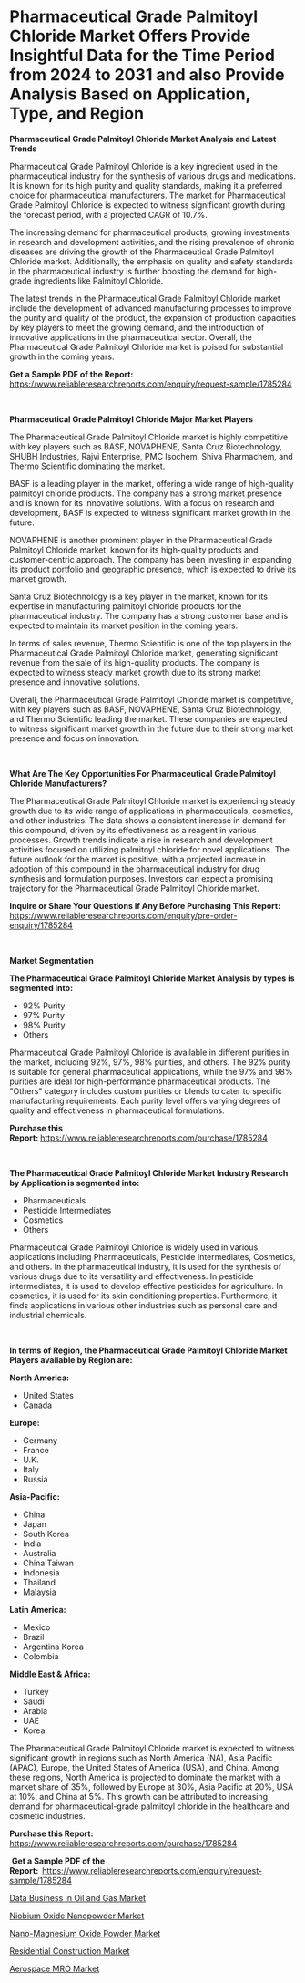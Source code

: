 <p><h1>Pharmaceutical Grade Palmitoyl Chloride Market Offers Provide Insightful Data for the Time Period from 2024 to 2031 and also Provide Analysis Based on Application, Type, and Region</h1></p><p><strong>Pharmaceutical Grade Palmitoyl Chloride Market Analysis and Latest Trends</strong></p>
<p><p>Pharmaceutical Grade Palmitoyl Chloride is a key ingredient used in the pharmaceutical industry for the synthesis of various drugs and medications. It is known for its high purity and quality standards, making it a preferred choice for pharmaceutical manufacturers. The market for Pharmaceutical Grade Palmitoyl Chloride is expected to witness significant growth during the forecast period, with a projected CAGR of 10.7%.</p><p>The increasing demand for pharmaceutical products, growing investments in research and development activities, and the rising prevalence of chronic diseases are driving the growth of the Pharmaceutical Grade Palmitoyl Chloride market. Additionally, the emphasis on quality and safety standards in the pharmaceutical industry is further boosting the demand for high-grade ingredients like Palmitoyl Chloride.</p><p>The latest trends in the Pharmaceutical Grade Palmitoyl Chloride market include the development of advanced manufacturing processes to improve the purity and quality of the product, the expansion of production capacities by key players to meet the growing demand, and the introduction of innovative applications in the pharmaceutical sector. Overall, the Pharmaceutical Grade Palmitoyl Chloride market is poised for substantial growth in the coming years.</p></p>
<p><strong>Get a Sample PDF of the Report:&nbsp;</strong> <a href="https://www.reliableresearchreports.com/enquiry/request-sample/1785284">https://www.reliableresearchreports.com/enquiry/request-sample/1785284</a></p>
<p>&nbsp;</p>
<p><strong>Pharmaceutical Grade Palmitoyl Chloride Major Market Players</strong></p>
<p><p>The Pharmaceutical Grade Palmitoyl Chloride market is highly competitive with key players such as BASF, NOVAPHENE, Santa Cruz Biotechnology, SHUBH Industries, Rajvi Enterprise, PMC Isochem, Shiva Pharmachem, and Thermo Scientific dominating the market. </p><p>BASF is a leading player in the market, offering a wide range of high-quality palmitoyl chloride products. The company has a strong market presence and is known for its innovative solutions. With a focus on research and development, BASF is expected to witness significant market growth in the future.</p><p>NOVAPHENE is another prominent player in the Pharmaceutical Grade Palmitoyl Chloride market, known for its high-quality products and customer-centric approach. The company has been investing in expanding its product portfolio and geographic presence, which is expected to drive its market growth.</p><p>Santa Cruz Biotechnology is a key player in the market, known for its expertise in manufacturing palmitoyl chloride products for the pharmaceutical industry. The company has a strong customer base and is expected to maintain its market position in the coming years.</p><p>In terms of sales revenue, Thermo Scientific is one of the top players in the Pharmaceutical Grade Palmitoyl Chloride market, generating significant revenue from the sale of its high-quality products. The company is expected to witness steady market growth due to its strong market presence and innovative solutions.</p><p>Overall, the Pharmaceutical Grade Palmitoyl Chloride market is competitive, with key players such as BASF, NOVAPHENE, Santa Cruz Biotechnology, and Thermo Scientific leading the market. These companies are expected to witness significant market growth in the future due to their strong market presence and focus on innovation.</p></p>
<p>&nbsp;</p>
<p><strong>What Are The Key Opportunities For Pharmaceutical Grade Palmitoyl Chloride Manufacturers?</strong></p>
<p><p>The Pharmaceutical Grade Palmitoyl Chloride market is experiencing steady growth due to its wide range of applications in pharmaceuticals, cosmetics, and other industries. The data shows a consistent increase in demand for this compound, driven by its effectiveness as a reagent in various processes. Growth trends indicate a rise in research and development activities focused on utilizing palmitoyl chloride for novel applications. The future outlook for the market is positive, with a projected increase in adoption of this compound in the pharmaceutical industry for drug synthesis and formulation purposes. Investors can expect a promising trajectory for the Pharmaceutical Grade Palmitoyl Chloride market.</p></p>
<p><strong>Inquire or Share Your Questions If Any Before Purchasing This Report:</strong> <a href="https://www.reliableresearchreports.com/enquiry/pre-order-enquiry/1785284">https://www.reliableresearchreports.com/enquiry/pre-order-enquiry/1785284</a></p>
<p>&nbsp;</p>
<p><strong>Market Segmentation</strong></p>
<p><strong>The Pharmaceutical Grade Palmitoyl Chloride Market Analysis by types is segmented into:</strong></p>
<p><ul><li>92% Purity</li><li>97% Purity</li><li>98% Purity</li><li>Others</li></ul></p>
<p><p>Pharmaceutical Grade Palmitoyl Chloride is available in different purities in the market, including 92%, 97%, 98% purities, and others. The 92% purity is suitable for general pharmaceutical applications, while the 97% and 98% purities are ideal for high-performance pharmaceutical products. The "Others" category includes custom purities or blends to cater to specific manufacturing requirements. Each purity level offers varying degrees of quality and effectiveness in pharmaceutical formulations.</p></p>
<p><strong>Purchase this Report:&nbsp;</strong><a href="https://www.reliableresearchreports.com/purchase/1785284">https://www.reliableresearchreports.com/purchase/1785284</a></p>
<p>&nbsp;</p>
<p><strong>The Pharmaceutical Grade Palmitoyl Chloride Market Industry Research by Application is segmented into:</strong></p>
<p><ul><li>Pharmaceuticals</li><li>Pesticide Intermediates</li><li>Cosmetics</li><li>Others</li></ul></p>
<p><p>Pharmaceutical Grade Palmitoyl Chloride is widely used in various applications including Pharmaceuticals, Pesticide Intermediates, Cosmetics, and others. In the pharmaceutical industry, it is used for the synthesis of various drugs due to its versatility and effectiveness. In pesticide intermediates, it is used to develop effective pesticides for agriculture. In cosmetics, it is used for its skin conditioning properties. Furthermore, it finds applications in various other industries such as personal care and industrial chemicals.</p></p>
<p>&nbsp;</p>
<p><strong>In terms of Region, the Pharmaceutical Grade Palmitoyl Chloride Market Players available by Region are:</strong></p>
<p>
    <p> <strong> North America: </strong>
        <ul>
            <li>United States</li>
            <li>Canada</li>
        </ul>
        </p> 
    <p> <strong> Europe: </strong>
        <ul>
            <li>Germany</li>
            <li>France</li>
            <li>U.K.</li>
            <li>Italy</li>
            <li>Russia</li>
        </ul>
        </p> 
    <p> <strong> Asia-Pacific: </strong>
        <ul>
            <li>China</li>
            <li>Japan</li>
            <li>South Korea</li>
            <li>India</li>
            <li>Australia</li>
            <li>China Taiwan</li>
            <li>Indonesia</li>
            <li>Thailand</li>
            <li>Malaysia</li>
        </ul>
        </p> 
    <p> <strong> Latin America: </strong>
        <ul>
            <li>Mexico</li>
            <li>Brazil</li>
            <li>Argentina Korea</li>
            <li>Colombia</li>
        </ul>
        </p> 
    <p> <strong> Middle East & Africa: </strong>
        <ul>
            <li>Turkey</li>
            <li>Saudi</li>
            <li>Arabia</li>
            <li>UAE</li>
            <li>Korea</li>
        </ul>
    </p>
    </p>
<p><p>The Pharmaceutical Grade Palmitoyl Chloride market is expected to witness significant growth in regions such as North America (NA), Asia Pacific (APAC), Europe, the United States of America (USA), and China. Among these regions, North America is projected to dominate the market with a market share of 35%, followed by Europe at 30%, Asia Pacific at 20%, USA at 10%, and China at 5%. This growth can be attributed to increasing demand for pharmaceutical-grade palmitoyl chloride in the healthcare and cosmetic industries.</p></p>
<p><strong>Purchase this Report: </strong><a href="https://www.reliableresearchreports.com/purchase/1785284">https://www.reliableresearchreports.com/purchase/1785284</a></p>
<p>&nbsp;<strong>Get a Sample PDF of the Report:&nbsp;&nbsp;</strong><a href="https://www.reliableresearchreports.com/enquiry/request-sample/1785284">https://www.reliableresearchreports.com/enquiry/request-sample/1785284</a></p>
<p><strong></strong></p>
<p><p><a href="https://medium.com/@jonathanalvarez976/data-business-in-oil-and-gas-market-size-market-outlook-and-market-forecast-2024-to-2031-cd91a2391597">Data Business in Oil and Gas Market</a></p><p><a href="https://issuu.com/reportprime-2/docs/niobium-oxide-nanopowder-market-size-2030.pptx">Niobium Oxide Nanopowder Market</a></p><p><a href="https://issuu.com/reportprime-2/docs/nano-magnesium-oxide-powder-market-size-2030.pptx">Nano-Magnesium Oxide Powder Market</a></p><p><a href="https://medium.com/@jordyhansen565/residential-construction-market-share-evolution-and-market-growth-trends-2024-2031-46db50627489">Residential Construction Market</a></p><p><a href="https://medium.com/@jordyhansen565/aerospace-mro-market-analysis-its-cagr-market-segmentation-and-global-industry-overview-1994f6cb4251">Aerospace MRO Market</a></p></p>